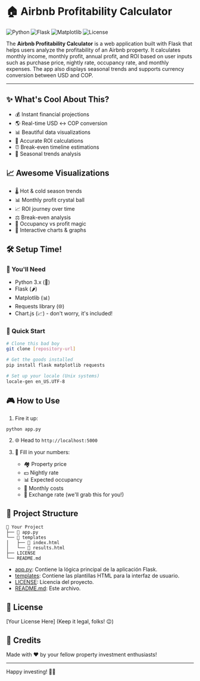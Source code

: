 # 🏠 Airbnb Profitability Calculator

![Python](https://img.shields.io/badge/Python-3.8%2B-blue)
![Flask](https://img.shields.io/badge/Flask-2.0%2B-green)
![Matplotlib](https://img.shields.io/badge/Matplotlib-3.5%2B-orange)
![License](https://img.shields.io/badge/License-MIT-yellow)

The **Airbnb Profitability Calculator** is a web application built with Flask that helps users analyze the profitability of an Airbnb property. It calculates monthly income, monthly profit, annual profit, and ROI based on user inputs such as purchase price, nightly rate, occupancy rate, and monthly expenses. The app also displays seasonal trends and supports currency conversion between USD and COP.

---

## ✨ What's Cool About This?

- 💰 Instant financial projections
- 🌎 Real-time USD ↔️ COP conversion
- 📊 Beautiful data visualizations
- 🎯 Accurate ROI calculations
- ⏰ Break-even timeline estimations
- 🎢 Seasonal trends analysis

## 📈 Awesome Visualizations

- 🌡️ Hot & cold season trends
- 📊 Monthly profit crystal ball
- 📈 ROI journey over time
- ⚖️ Break-even analysis
- 🎯 Occupancy vs profit magic
- 📱 Interactive charts & graphs

## 🛠️ Setup Time!

### 🔧 You'll Need

- Python 3.x (🐍)
- Flask (🌶️)
- Matplotlib (📊)
- Requests library (🌐)
- Chart.js (📈) - don't worry, it's included!

### 🚀 Quick Start

```bash
# Clone this bad boy
git clone [repository-url]

# Get the goods installed
pip install flask matplotlib requests

# Set up your locale (Unix systems)
locale-gen en_US.UTF-8
```

## 🎮 How to Use

1. Fire it up:
```bash
python app.py
```

2. 🌐 Head to `http://localhost:5000`

3. 📝 Fill in your numbers:
   - 🏘️ Property price
   - 💵 Nightly rate
   - 📊 Expected occupancy
   - 💸 Monthly costs
   - 💱 Exchange rate (we'll grab this for you!)

## 🎨 Project Structure

```
📁 Your Project
├── 🐍 app.py
└── 📁 templates
│   ├── 📄 index.html
│   └── 📄 results.html
├── LICENSE
└── README.md 
```

- [app.py](http://_vscodecontentref_/1): Contiene la lógica principal de la aplicación Flask.
- [templates](http://_vscodecontentref_/2): Contiene las plantillas HTML para la interfaz de usuario.
- [LICENSE](http://_vscodecontentref_/3): Licencia del proyecto.
- [README.md](http://_vscodecontentref_/4): Este archivo.

## 📜 License

[Your License Here] (Keep it legal, folks! 😉)

## 💖 Credits

Made with ❤️ by your fellow property investment enthusiasts!

---
Happy investing! 🚀✨

